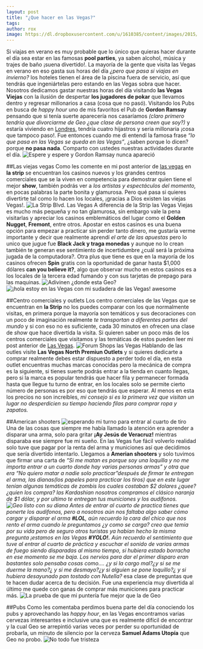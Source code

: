 ```yaml
---
layout: post
title: "¿Que hacer en las Vegas?"
tags: 
author: rox
image: https://dl.dropboxusercontent.com/u/1610385/content/images/2015/04/2013-12-26-18-20-08-HDR-1.jpg
---
```

Si viajas en verano es muy probable que lo único que quieras hacer durante el día sea estar en las famosas **pool parties**, ya saben alcohol, música y trajes de baño ¡suena divertido!. La mayoría de la gente que visita las Vegas en verano en eso gasta sus horas del día *¿pero que pasa si viajas en invierno?* los hoteles tienen el área de la piscina fuera de servicio, así que tendrás que ingeniártelas pero estando en las Vegas sobra que hacer.
Nosotros dedicamos gastar nuestras horas del día visitando **las Vegas Viejas** con la ilusión de despertar **los jugadores de pokar** que llevamos dentro y regresar millonarios a casa (cosa que no pasó). Visitando los Pubs en busca de *happy hour* uno de mis favoritos el Pub de **Gordon Ramsay** pensando que si tenía suerte aparecería nos casaríamos *(claro primero tendría que divorciarme de Geo ¿que clase de persona creen que soy?)* y estaría viviendo en [Londres](/tag/londres/), tendría cuatro hijastros y seria millonaria ¡cosa que tampoco paso!. Fue entonces cuando me di entendí la famosa frase *“lo que pasa en las Vegas se queda en las Vegas”*, ¿saben porque lo dicen? porque **no pasa nada**. Comparto con ustedes nuestras actividades durante el día.
![Espere y espere y Gordon Ramsay nunca apareció](https://dl.dropboxusercontent.com/u/1610385/content/images/2015/04/2013-12-28-13-35-54.jpg)

##Las viejas vegas
Como les comente en mi post anterior de [las vegas](/las-vegas/) en **la strip** se encuentran los casinos nuevos y los grandes centros comerciales que se la viven en competencia para demostrar quien tiene el mejor **show**, también podrás ver a *los artistas y espectáculos del momento,* en pocas palabras la parte bonita y glamurosa. Pero qué pasa si quieres divertirte tal como lo hacen los locales, ¡gracias a Dios existen las viejas Vegas!.
![La Strip Blvd. Las Vegas](https://dl.dropboxusercontent.com/u/1610385/content/images/2015/04/2013-12-24-19-15-14.jpg)
A diferencia de la Strip las Vegas Viejas es mucho más pequeña y no tan glamurosa, sin embargo vale la pena visitarlas y apreciar los casinos emblemáticos del lugar como el **Golden Nugget**, **Fremont**,  entre otros. Apostar en estos casinos es una buena opción para empezar a practicar sin perder tanto dinero, me gustaría verme importante y decir que realmente aprendí *el arte de las apuestas* pero lo unico que jugue fue **Black Jack y traga monedas** y aunque no lo crean también te generan ese sentimiento de incertidumbre ¿cuál será la próxima jugada de la computadora?. Otra plus que tiene es que en la mayoría de los casinos ofrecen **Spin** gratis con la oportunidad de ganar hasta $1,000 dólares **can you believe it?**, algo que observar mucho en estos casinos es a los locales de la tercera edad fumando y con sus tarjetas de prepago para las maquinas.
![Adivinen ¿donde esta Geo?](https://dl.dropboxusercontent.com/u/1610385/content/images/2015/04/2013-12-26-18-20-08-HDR.jpg)
![¡hola estoy en las Vegas con mi sudadera de las Vegas! awesome](https://dl.dropboxusercontent.com/u/1610385/content/images/2015/04/2013-12-26-17-16-56.jpg)

##Centro comerciales y outlets
Los centro comerciales de las Vegas que se encuentran en **la Strip** no los puedes comparar con los que normalmente visitas, en primera porque la mayoría son temáticos y sus decoraciones con un poco de imaginación realmente *te transportan a diferentes partes del mundo* y si con eso no es suficiente, cada 30 minutos en ofrecen una clase de *show* que hace divertida la visita. Si quieren saber un poco más de los centros comerciales que visitamos y las temáticas de estos pueden leer mi post anterior de [Las Vegas](/las-vegas/).
![Forum Shops las Vegas](https://dl.dropboxusercontent.com/u/1610385/content/images/2015/04/2013-12-27-17-56-06.jpg)
Hablando de las outles visite **Las Vegas North Premiun Outlets** y si quieres dedicarte a comprar realmente debes estar dispuesto a perder todo el día, en esta outlet encuentras muchas marcas conocidas pero la mecánica de compra es la siguiente, si tienes suerte podrás entrar a la tienda en cuanto llegas, pero si la marca es popular tendrás que hacer fila y permanecer formada hasta que llegue tu turno de entrar, en los locales solo se permite cierto número de personas es por eso que tendrás que esperar. Al menos en esta los precios no son increíbles, *mi consejo si es la primera vez que visitan un lugar no desperdicien su tiempo haciendo filas para comprar ropa y zapatos.*

##American shooters
![esperando mi turno para entrar al cuarto de tiro](https://dl.dropboxusercontent.com/u/1610385/content/images/2015/04/2013-12-26-12-04-11.jpg)
Una de las cosas que siempre me había llamado la atención era aprender a disparar una arma, solo para gritar **¡Ay Jesús de Veracruz!** mientras disparaba ese siempre fue mi sueño. En las Vegas fue fácil volverlo realidad solo tuve que pagar por la renta del arma y municiones así que decidimos que sería divertido intentarlo. Llegamos a **Amerian shooters** y solo tuvimos que firmar una carta de *“Si me matan es porque soy una loquilla y no me importa entrar a un cuarto donde hay varias personas armas” y otra que era “No quiero matar a nadie solo practicar”*después de firmar te entregan el arma, las dianas(los papeles para practicar los tiros) que en este lugar tenían algunas temáticas de zombis los cuales costaban $2 dolares ¿quee?¿quien los compra? las Kardashian nosotros compramos el clásico naranja de $1 dólar, y por ultimo te entregan tus municiones y los audífonos.
![Geo listo con su diana](https://dl.dropboxusercontent.com/u/1610385/content/images/2015/04/2013-12-26-12-23-37.jpg)
Antes de entrar al cuarto de practica tienes que ponerte los audífonos, pero a nosotros aún nos faltaba algo saber cómo cargar y disparar el arma **#LOL**, aún recuerdo la cara del chico que nos rento el arma cuando le preguntamos *¿y como se carga?* creo que temia por su vida pero de seguro otros turistas ya habían hecho la misma pregunta ¡estamos en las Vegas **#YOLO!.**
Aún recuerdo el sentimiento que tuve al entrar al cuarto de práctica y *escuchar el sonido de varias armas de fuego* siendo disparadas al mismo tiempo, si hubiera estado borracha en ese momento se me baja. Los nervios para dar el primer disparo eran bastantes solo pensaba cosas como.... ¿y si la cargo mal?¿y si se me duerme la mano?*¿ y si me desmayo?¿y si alguien se pone loquillo?¿ y si hubiera desayunado pan tostado con Nutella?* esa clase de preguntas que te hacen dudar acerca de tu decisión. Fue una experiencia muy divertida al último me quede con ganas de comprar más municiones para practicar más.
![La prueba de que mi puntería fue mejor que la de Geo](https://dl.dropboxusercontent.com/u/1610385/content/images/2015/04/2013-12-26-14-02-52-1.jpg)

##Pubs 
Como les comentaba perdimos buena parte del día conociendo los pubs y aprovechando las *happy hour*, en las Vegas encontramos varias cervezas interesantes e inclusive una que es realmente difícil de encontrar y la cual Geo se arrepintió varias veces por perder su oportunidad de probarla, un minuto de silencio por la cerveza **Samuel Adams Utopía** que Geo no probo.
![No todo fue tristeza](https://dl.dropboxusercontent.com/u/1610385/content/images/2015/04/2013-12-24-17-20-12.jpg)
